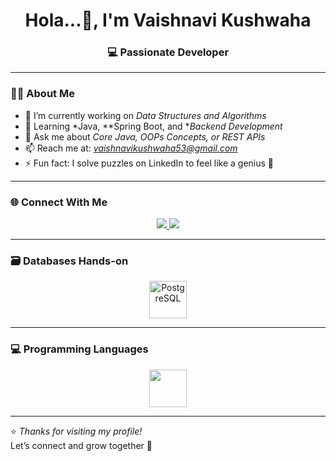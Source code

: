 <!-- Header Section -->
<h1 align="center">Hola...👋, I'm Vaishnavi Kushwaha</h1>
<h3 align="center">💻 Passionate Developer </h3>

---

### 👩‍💻 About Me

- 🔭 I’m currently working on *Data Structures and Algorithms*
- 🌱 Learning *Java, **Spring Boot, and **Backend Development*
- 💬 Ask me about *Core Java, OOPs Concepts, or REST APIs*
- 📫 Reach me at: *vaishnavikushwaha53@gmail.com*
- ⚡ Fun fact: I solve puzzles on LinkedIn to feel like a genius 🚀

---

### 🌐 Connect With Me

<p align="center">
  <a href="mailto:vaishnavikushwaha53@gmail.com">
    <img src="https://img.shields.io/badge/Gmail-D14836?style=for-the-badge&logo=gmail&logoColor=white" />
  </a>
  <a href="https://linkedin.com/in/YOUR-LINKEDIN" target="_blank">
    <img src="https://img.shields.io/badge/LinkedIn-0077B5?style=for-the-badge&logo=linkedin&logoColor=white" />
  </a>
  <!-- <a href="https://github.com/vaishnavikushwaha" target="_blank">
    <img src="https://img.shields.io/badge/GitHub-181717?style=for-the-badge&logo=github&logoColor=white" />
  </a> -->
</p>

---

### 🗃 Databases Hands-on

<p align="center">
  <img src="https://skillicons.dev/icons?i=postgresql" height="60" alt="PostgreSQL" />
</p>

---

### 💻 Programming Languages

<p align="center">
  <img src="https://skillicons.dev/icons?i=c,cpp,java" height="60" />
</p>

---


⭐ *Thanks for visiting my profile!*  
Let’s connect and grow together 🌸
